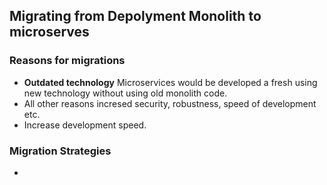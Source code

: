 ## Migrating from Depolyment Monolith to microserves

### Reasons for migrations
  - **Outdated technology** Microservices would be developed a fresh using new technology without using old monolith code.
  - All other reasons incresed security, robustness, speed of development etc.
  - Increase development speed.
  
### Migration Strategies  
  - 
